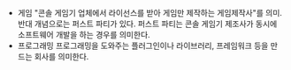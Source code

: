 - 게임
	"콘솔 게임기 업체에서 라이선스를 받아 게임만 제작하는 게임제작사"를 의미. 반대 개념으로는 퍼스트 파티가 있다. 퍼스트 파티는 콘솔 게임기 제조사가 동시에 소프트웨어 개발을 하는 경우를 의미한다.
- 프로그래밍
	프로그래밍을 도와주는 플러그인이나 라이브러리, 프레임워크 등을 만드는 회사를 의미한다. 